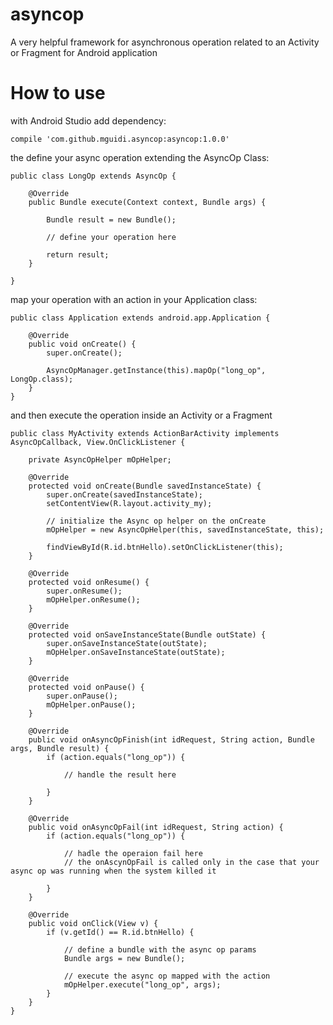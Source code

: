 asyncop
=======

A very helpful framework for asynchronous operation related to an Activity or Fragment for Android application


How to use
==========

with Android Studio add dependency:

	compile 'com.github.mguidi.asyncop:asyncop:1.0.0'


the define your async operation extending the AsyncOp Class:

	public class LongOp extends AsyncOp {

    	@Override
	    public Bundle execute(Context context, Bundle args) {
        
    	    Bundle result = new Bundle();
        
        	// define your operation here

	        return result;
    	}

	}
	
map your operation with an action in your Application class:

	public class Application extends android.app.Application {

    	@Override
	    public void onCreate() {
    	    super.onCreate();

        	AsyncOpManager.getInstance(this).mapOp("long_op", LongOp.class);
    	}
	}
	
and then execute the operation inside an Activity or a Fragment

	public class MyActivity extends ActionBarActivity implements AsyncOpCallback, View.OnClickListener {

	    private AsyncOpHelper mOpHelper;

    	@Override
	    protected void onCreate(Bundle savedInstanceState) {
    	    super.onCreate(savedInstanceState);
        	setContentView(R.layout.activity_my);

			// initialize the Async op helper on the onCreate
	        mOpHelper = new AsyncOpHelper(this, savedInstanceState, this);

    	    findViewById(R.id.btnHello).setOnClickListener(this);
    	}

	    @Override
    	protected void onResume() {
        	super.onResume();
	        mOpHelper.onResume();
    	}

	    @Override
    	protected void onSaveInstanceState(Bundle outState) {
        	super.onSaveInstanceState(outState);
	        mOpHelper.onSaveInstanceState(outState);
    	}

	    @Override
    	protected void onPause() {
        	super.onPause();
	        mOpHelper.onPause();
    	}

	    @Override
		public void onAsyncOpFinish(int idRequest, String action, Bundle args, Bundle result) {
        	if (action.equals("long_op")) {

				// handle the result here

        	}
	    }

    	@Override
	    public void onAsyncOpFail(int idRequest, String action) {
        	if (action.equals("long_op")) {
            	
            	// hadle the operaion fail here
            	// the onAscynOpFail is called only in the case that your async op was running when the system killed it
            	
	        }
    	}

	    @Override
    	public void onClick(View v) {
        	if (v.getId() == R.id.btnHello) {

				// define a bundle with the async op params
            	Bundle args = new Bundle();
            	
				// execute the async op mapped with the action
				mOpHelper.execute("long_op", args);
        	}
    	}
	}
